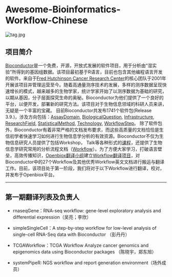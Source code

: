 Awesome-Bioinformatics-Workflow-Chinese
========================================
![tag.jpg](https://img.shields.io/static/v1.svg?label=Creating&message=1.0.0&color=brightgreen)
## 项目简介
[Bioconductor](https://www.bioconductor.org/)是一个免费，开源，开放式发展的软件项目，用于分析由“湿实验”所得到的基因组数据。该项目最初基于R语言，目前也包含其他编程语言开发的软件。来自于[Fred Hutchinson Cancer Research Center](https://www.fredhutch.org/en.html)的核心团队于2001年开展该项目并管理运营至今。随着高通量测序技术的发展，多样的测序数据呈现快速增长的模式，越来越多的生物学家，统计学家开始了以测序数据为基础的研究，以期从基因，分子层面探究生命的奥秘。Bioconductor为他们提供了一个良好的平台，以便开发，部署新的研究方法。该项目对于生物信息领域的科研人员来讲，无疑是一个丰富的宝藏。
目前Bioconductor共发布1741个软件包(Release 3.9.)，涉及方向包括：[AssayDomain](https://www.bioconductor.org/packages/release/BiocViews.html#___AssayDomain), [BiologicalQuestion](https://www.bioconductor.org/packages/release/BiocViews.html#___BiologicalQuestion), [Infrastructure](https://www.bioconductor.org/packages/release/BiocViews.html#___Infrastructure), [ResearchField](https://www.bioconductor.org/packages/release/BiocViews.html#___ResearchField), [StatisticalMethod](https://www.bioconductor.org/packages/release/BiocViews.html#___StatisticalMethod), [Technology](https://www.bioconductor.org/packages/release/BiocViews.html#___Technology), [WorkflowStep](https://www.bioconductor.org/packages/release/BiocViews.html#___WorkflowStep)。 除了软件包外，Bioconductor有着非常严格的文档发布要求，而这些高质量的文档恰恰是生信初学者快速学习如何进行生物信息学分析的有效资源。Bioconductor不仅为生物信息研究人员提供了包括Workshop， Talk等各种形式的[课程](https://www.bioconductor.org/help/course-materials/)，还提供了生物信息学研究常用的分析流程文档（[Workflow](https://www.bioconductor.org/packages/release/BiocViews.html#___Workflow)）。为了方便大家学习，打破语言壁垒，高效传播知识，[Openbiox翻译小组](https://github.com/orgs/openbiox/teams/translationgroup)建立[Workflow翻译项目](https://github.com/openbiox/Awesome-Bioinformatics-Workflow-Chinese)，对Bioconductor中的27个Workflow及其他优秀Workflow英文文档进行搬运与翻译工作。目前，该项目处于第一阶段，我们将对于以下Workflow进行翻译，校对，并发布于Openbiox平台。

--------------------------------------------------------------------------------
## 第一期翻译列表及负责人
* rnaseqGene：RNA-seq workflow: gene-level exploratory analysis and differential expression（吴亮；李欣）

* simpleSingleCell：A step-by-step workflow for low-level analysis of single-cell RNA-Seq data with Bioconductor （彭丹丹）

* TCGAWorkflow：TCGA Workflow Analyze cancer genomics and epigenomics data using Bioconductor packages （陈晓宇，郑东旭）

* systemPipeR: NGS workflow and report generation environment（场外成员）
